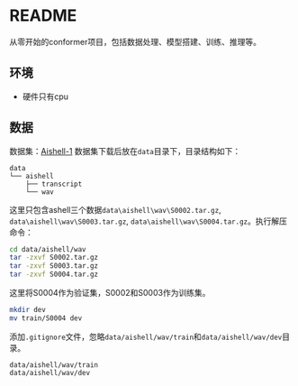 # README

从零开始的conformer项目，包括数据处理、模型搭建、训练、推理等。

## 环境

- 硬件只有cpu

## 数据

数据集：[Aishell-1](https://www.openslr.org/33/)
数据集下载后放在`data`目录下，目录结构如下：

```text
data
└── aishell
    ├── transcript
    └── wav
```

这里只包含ashell三个数据`data\aishell\wav\S0002.tar.gz`, `data\aishell\wav\S0003.tar.gz`, `data\aishell\wav\S0004.tar.gz`。执行解压命令：

```bash
cd data/aishell/wav
tar -zxvf S0002.tar.gz
tar -zxvf S0003.tar.gz
tar -zxvf S0004.tar.gz
```

这里将S0004作为验证集，S0002和S0003作为训练集。

```bash
mkdir dev
mv train/S0004 dev
```

添加`.gitignore`文件，忽略`data/aishell/wav/train`和`data/aishell/wav/dev`目录。

```text
data/aishell/wav/train
data/aishell/wav/dev
```
